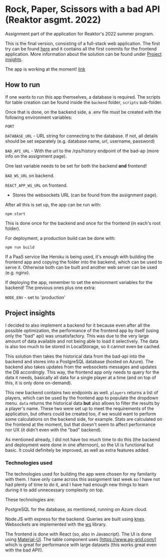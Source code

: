 # Rock, Paper, Scissors with a bad API (Reaktor asgmt. 2022)

Assignment part of the application for Reaktor's 2022 summer program.

This is the final version, consisting of a full-stack web application. The first try can be found [here](https://github.com/ernven/reaktor-2022/) and it contains all the first commits for the frontend application. More information about the solution can be found under [Project insights](#project-insights).


The app is working at the moment! [link](https://ev-reaktor-rps.azurewebsites.net/)

## How to run

If one wants to run this app themselves, a database is required. The scripts for table creation can be found inside the `backend` folder, `scripts` sub-folder.

Once that is done, on the backend side, a .env file must be created with the following environment variables:

`PORT`

`DATABASE_URL` - URL string for connecting to the database. If not, all details should be set separately (e.g. database name, url, username, password)

`BAD_API_URL` - With the url to the /rps/history endpoint of the bad-ap (more info on the assignment page).

One last variable needs to be set for both the backend **and** frontend!

`BAD_WS_URL` on backend.

`REACT_APP_WS_URL` on frontend.
    
  - Stores the websockets URL (can be found from the assignment page).

After all this is set up, the app can be run with:

    npm start

This is done once for the backend and once for the frontend (in each's root folder).

For deployment, a production build can be done with:

    npm run build
    
If a PaaS service like Heroku is being used, it's enough with building the frontend app and copying the folder into the backend, which can be used to serve it. Otherwise both can be built and another web server can be used (e.g. nginx).

If deploying the app, remember to set the environment variables for the backend! The previous ones plus one extra:

`NODE_ENV` - set to 'production'


## Project insights

I decided to also implement a backend for it because even after all the possible optimization, the performance of the frontend app by itself (using only the "bad" api) was unsatisfactory. This was due to the very large amount of data available and not being able to load it selectively. The data is also too much to be stored in LocalStorage, so it cannot even be cached.

This solution then takes the historical data from the bad-api into the backend and stores into a PostgreSQL database (hosted on Azure). The backend also takes updates from the websockets messages and updates the DB accordingly. This way, the frontend app only needs to query for the data it needs, basically all data for a single player at a time (and on top of this, it is only done on-demand).

This new backend contains two endpoints as well. `players` returns a list of players, which can be used by the frontend app to populate the dropdown menu. `data` returns the historical data **but** also allows to filter the results by a player's name.
These two were set up to meet the requirements of the application, but others could be created too, if we would want to perform some calculations on the backend side, for example. Stats are calculated on the frontend at the moment, but that doesn't seem to affect performance nor UX (it didn't even with the "bad" backend).

As mentioned already, I did not have too much time to do this (the backend and deployment were done in one afternoon), so the UI is functional but basic. It could definitely be improved, as well as extra features added.

### Technologies used

The technologies used for building the app were chosen for my familarity with them. I have only came across this assignment last week so I have not had plenty of time to do it, and I have had enough new things to learn during it to add unnecessary complexity on top.

These technologies are:

PostgreSQL for the database, as mentioned, running on Azure cloud.

Node.JS with express for the backend.
Queries are built using [knex](https://knexjs.org/). Websockets are implemented with the [ws](https://www.npmjs.com/package/ws) library.

The frontend is done with React (so, also in Javascript).
The UI is done using [Material-UI](https://mui.com/). The table component uses [https://www.ag-grid.com/] which is great for performance with large datasets (this works great even with the bad API!).

